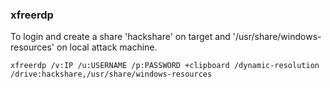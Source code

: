 ### xfreerdp  

To login and create a share 'hackshare' on target and '/usr/share/windows-resources' on local attack machine.  

`xfreerdp /v:IP /u:USERNAME /p:PASSWORD +clipboard /dynamic-resolution /drive:hackshare,/usr/share/windows-resources`
